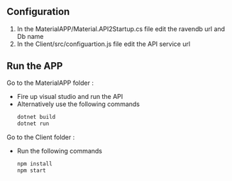 #

## Configuration

1) In the MaterialAPP/Material.API2Startup.cs file  edit the ravendb url and Db name
2) In the Client/src/configuartion.js file  edit the API service url 

## Run the APP


 Go to the MaterialAPP folder :
- Fire up visual studio and run the API
- Alternatively use the following commands 
    ```sh
    dotnet build
    dotnet run
    ```

 Go to the Client folder :
- Run the following commands 
    ```sh
    npm install
    npm start
    ```






